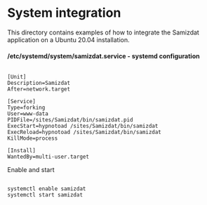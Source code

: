 # System integration

This directory contains examples of how to integrate the Samizdat application on a Ubuntu 20.04 installation.

#### /etc/systemd/system/samizdat.service - systemd configuration

<pre><code>
[Unit]
Description=Samizdat
After=network.target

[Service]
Type=forking
User=www-data
PIDFile=/sites/Samizdat/bin/samizdat.pid
ExecStart=hypnotoad /sites/Samizdat/bin/samizdat
ExecReload=hypnotoad /sites/Samizdat/bin/samizdat
KillMode=process

[Install]
WantedBy=multi-user.target
</code></pre>

Enable and start

<pre><code>
systemctl enable samizdat
systemctl start samizdat
</code></pre>
